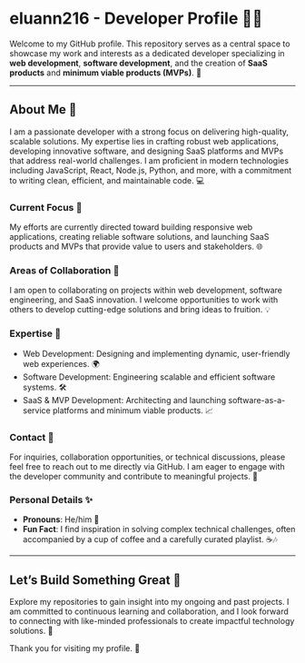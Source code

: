 # eluann216 - Developer Profile 👨‍💻

Welcome to my GitHub profile. This repository serves as a central space to showcase my work and interests as a dedicated developer specializing in **web development**, **software development**, and the creation of **SaaS products** and **minimum viable products (MVPs)**. 🚀

---

## About Me 🌟

I am a passionate developer with a strong focus on delivering high-quality, scalable solutions. My expertise lies in crafting robust web applications, developing innovative software, and designing SaaS platforms and MVPs that address real-world challenges. I am proficient in modern technologies including JavaScript, React, Node.js, Python, and more, with a commitment to writing clean, efficient, and maintainable code. 💻

### Current Focus 🔧

My efforts are currently directed toward building responsive web applications, creating reliable software solutions, and launching SaaS products and MVPs that provide value to users and stakeholders. 🌐

### Areas of Collaboration 🤝

I am open to collaborating on projects within web development, software engineering, and SaaS innovation. I welcome opportunities to work with others to develop cutting-edge solutions and bring ideas to fruition. 💡

### Expertise 🎯

- Web Development: Designing and implementing dynamic, user-friendly web experiences. 🌍
- Software Development: Engineering scalable and efficient software systems. 🛠️
- SaaS & MVP Development: Architecting and launching software-as-a-service platforms and minimum viable products. 📈

### Contact 📧

For inquiries, collaboration opportunities, or technical discussions, please feel free to reach out to me directly via GitHub. I am eager to engage with the developer community and contribute to meaningful projects. 🙌

### Personal Details ✨

- **Pronouns**: He/him 👨
- **Fun Fact**: I find inspiration in solving complex technical challenges, often accompanied by a cup of coffee and a carefully curated playlist. ☕🎶

---

## Let’s Build Something Great 🚀

Explore my repositories to gain insight into my ongoing and past projects. I am committed to continuous learning and collaboration, and I look forward to connecting with like-minded professionals to create impactful technology solutions. 💪

Thank you for visiting my profile. 🙏
